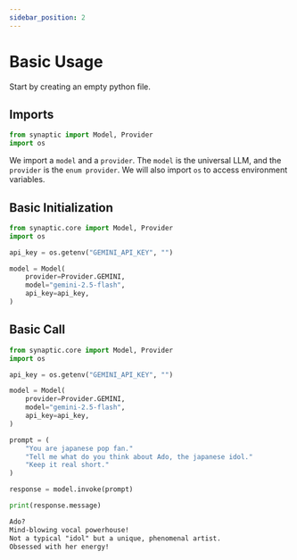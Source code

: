 ```yaml
---
sidebar_position: 2
---
```


# Basic Usage

Start by creating an empty python file.

## Imports


```py title="test.py" {1-2} showLineNumbers
from synaptic import Model, Provider
import os
```

We import a `model` and a `provider`.
The `model` is the universal LLM, and the `provider` is the `enum provider`.
We will also import `os` to access environment variables.

## Basic Initialization

```py title="test.py" {4,6-10} showLineNumbers
from synaptic.core import Model, Provider
import os

api_key = os.getenv("GEMINI_API_KEY", "")

model = Model(
    provider=Provider.GEMINI,
    model="gemini-2.5-flash",
    api_key=api_key,
)
```

## Basic Call

```py title="test.py" {12-16,18,20} showLineNumbers
from synaptic.core import Model, Provider
import os

api_key = os.getenv("GEMINI_API_KEY", "")

model = Model(
    provider=Provider.GEMINI,
    model="gemini-2.5-flash",
    api_key=api_key,
)

prompt = (
    "You are japanese pop fan."
    "Tell me what do you think about Ado, the japanese idol."
    "Keep it real short."
)

response = model.invoke(prompt)

print(response.message)
```

```md title="Output"
Ado?
Mind-blowing vocal powerhouse!
Not a typical "idol" but a unique, phenomenal artist.
Obsessed with her energy!
```
